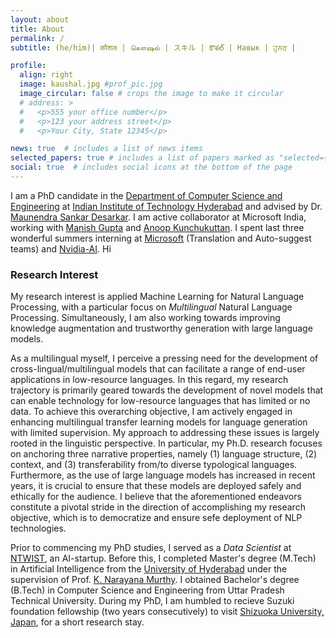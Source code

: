 ```yaml
---
layout: about
title: About
permalink: /
subtitle: (he/him)| कौशल | கௌஷல் | スキル | కౌశల్ | Навык | ਹੁਨਰ |

profile:
  align: right
  image: kaushal.jpg #prof_pic.jpg
  image_circular: false # crops the image to make it circular
  # address: >
  #   <p>555 your office number</p>
  #   <p>123 your address street</p>
  #   <p>Your City, State 12345</p>

news: true  # includes a list of news items
selected_papers: true # includes a list of papers marked as "selected={true}"
social: true  # includes social icons at the bottom of the page
---
```


I am a PhD candidate in the [Department of Computer Science and Engineering](https://cse.iith.ac.in/) at [Indian Institute of Technology Hyderabad](https://www.iith.ac.in/) and advised by Dr. [Maunendra Sankar Desarkar](https://www.iith.ac.in/~maunendra/). I am active collaborator at Microsoft India, working with [Manish Gupta](https://sites.google.com/view/manishg/) and [Anoop Kunchukuttan](https://anoopkunchukuttan.gitlab.io/). I spent last three wonderful summers interning at [Microsoft](https://www.microsoft.com/en-in/msidc/hyderabad-campus.aspx) (Translation and Auto-suggest teams) and [Nvidia-AI](https://resources.nvidia.com/en-us-gps-ai-capacity-building/nvaitc-research). Hi

<h3><a>Research Interest</a></h3>

My research interest is applied Machine Learning for Natural Language Processing, with a particular focus on *Multilingual* Natural Language Processing. Simultaneously, I am also working towards improving knowledge augmentation and trustworthy generation with large language models. 

As a multilingual myself, I perceive a pressing need for the development of cross-lingual/multilingual models that can facilitate a range of end-user applications in low-resource languages. In this regard, my research trajectory is primarily geared towards the development of novel models that can enable technology for low-resource languages that has limited or no data. To achieve this overarching objective, I am actively engaged in enhancing multilingual transfer learning models for language generation with limited supervision. My approach to addressing these issues is largely rooted in the linguistic perspective. In particular, my Ph.D. research focuses on anchoring three narrative properties, namely (1) language structure, (2) context, and (3) transferability from/to diverse typological languages. Furthermore, as the use of large language models has increased in recent years, it is crucial to ensure that these models are deployed safely and ethically for the audience. I believe that the aforementioned endeavors constitute a pivotal stride in the direction of accomplishing my research objective, which is to democratize and ensure sefe deployment of NLP technologies.

<!-- My research intreast is applied Machine Learning techniques for Natural Language Processing specifically Multilingual  natural language processing.  As a multilingual myself, I envision a need for a cross-lingual/multilingual model that enables many end-user applications in low-resource languages (LRLs). Towards this trajectory, I am particularly interested in devloping novel models to enable technologies for low-resource languages with limited or no datset. With this overarching objective, I work towards improving multilingual transfer learning models for language generation with limited supervision. I have been mostly approaching issues from the linguistic side.  Specifically, my Ph.D. is focused on anchoring three narrative properties, which are (1) language structure, (2) context, and (3) transferability from/to diverse typological languages. I believe this is a step towards realizing my research mission to democrtize NLP technologies to diverse audiences. -->

Prior to commencing my PhD studies, I served as a *Data Scientist* at [NTWIST](https://ntwist.com/), an AI-startup. Before this, I completed Master's degree (M.Tech) in Artificial Intelligence from the [University of Hyderabad](https://www.uohyd.ac.in/)  under the supervision of Prof. [K. Narayana Murthy](http://languagetechnologies.uohyd.ac.in/). I obtained Bachelor's degree (B.Tech) in Computer Science and Engineering from Uttar Pradesh Technical University. During my PhD, I am humbled to recieve Suzuki foundation fellowship (two years consecutively) to visit [Shizuoka University, Japan](https://www.shizuoka.ac.jp/), for a short research stay.

 <!-- I worked in AI Startup i.e.,  as _data science analyst_. Prior to this, I completed my M.Tech in Artificial Intelligence from [University of Hyderabad](https://www.uohyd.ac.in/) under the guidance of Prof. [K. Narayana Murthy](http://languagetechnologies.uohyd.ac.in/) after completing my B.Tech from Uttar Pradesh Technical University. -->


